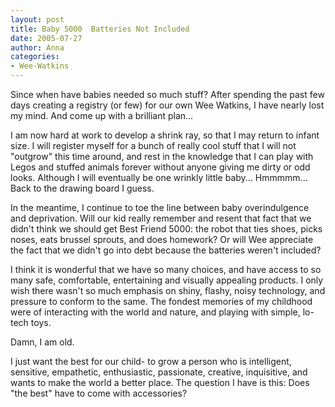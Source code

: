 ```yaml
---
layout: post
title: Baby 5000  Batteries Not Included
date: 2005-07-27
author: Anna
categories:
- Wee-Watkins
---
```


Since when have babies needed so much stuff? After spending the past few days creating a registry (or few) for our own Wee Watkins, I have nearly lost my mind. And come up with a brilliant plan...
<!--more-->
I am now hard at work to develop a shrink ray, so that I may return to infant size. I will register myself for a bunch of really cool stuff that I will not "outgrow" this time around, and rest in the knowledge that I can play with Legos and stuffed animals forever without anyone giving me dirty or odd looks. Although I will eventually be one wrinkly little baby... Hmmmmm... Back to the drawing board I guess.

In the meantime, I continue to toe the line between baby overindulgence and deprivation. Will our kid really remember and resent that fact that we didn't think we should get Best Friend 5000: the robot that ties shoes, picks noses, eats brussel sprouts, and does homework? Or will Wee appreciate the fact that we didn't go into debt because the batteries weren't included?

I think it is wonderful that we have so many choices, and have access to so many safe, comfortable, entertaining and visually appealing products. I only wish there wasn't so much emphasis on shiny, flashy, noisy technology, and pressure to conform to the same. The fondest memories of my childhood were of interacting with the world and nature, and playing with simple, lo-tech toys.

Damn, I am old. 

I just want the best for our child- to grow a person who is intelligent, sensitive, empathetic, enthusiastic, passionate, creative, inquisitive, and wants to make the world a better place. The question I have is this: Does "the best" have to come with accessories?